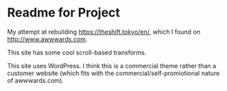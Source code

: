 # Readme for Project

My attempt at rebuilding https://theshift.tokyo/en/, which I found on http://www.awwwards.com.

This site has some cool scroll-based transforms. 

This site uses WordPress. I think this is a commercial theme rather than a customer website (which fits with the commercial/self-promiotional nature of awwwards.com).

